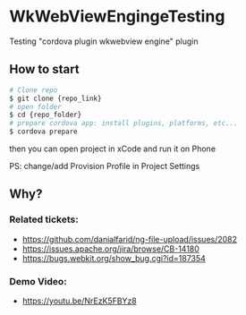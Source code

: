 # WkWebViewEngingeTesting
Testing "cordova plugin wkwebview engine" plugin

## How to start

```bash
# Clone repo
$ git clone {repo_link}
# open folder
$ cd {repo_folder}
# prepare cordova app: install plugins, platforms, etc...
$ cordova prepare
```

then you can open project in xCode and run it on Phone

PS: change/add Provision Profile in Project Settings


## Why?

### Related tickets:

+ https://github.com/danialfarid/ng-file-upload/issues/2082
+ https://issues.apache.org/jira/browse/CB-14180
+ https://bugs.webkit.org/show_bug.cgi?id=187354

### Demo Video:

+ https://youtu.be/NrEzK5FBYz8
